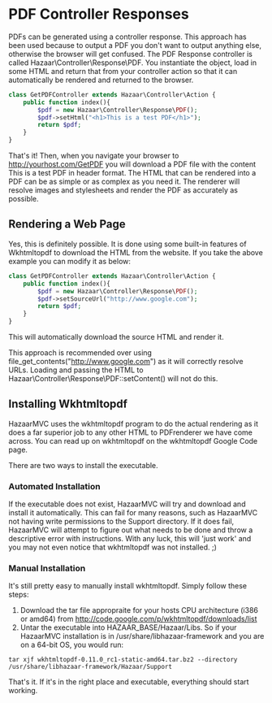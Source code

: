 # PDF Controller Responses

PDFs can be generated using a controller response. This approach has been used because to output a PDF you don't want to output anything else, otherwise the browser will get confused. The PDF Response controller is called Hazaar\Controller\Response\PDF. You instantiate the object, load in some HTML and return that from your controller action so that it can automatically be rendered and returned to the browser.

```php
class GetPDFController extends Hazaar\Controller\Action {
    public function index(){
        $pdf = new Hazaar\Controller\Response\PDF();
        $pdf->setHtml("<h1>This is a test PDF</h1>");
        return $pdf;
    }
}
```

That's it! Then, when you navigate your browser to http://yourhost.com/GetPDF you will download a PDF file with the content This is a test PDF in header format. The HTML that can be rendered into a PDF can be as simple or as complex as you need it. The renderer will resolve images and stylesheets and render the PDF as accurately as possible.

## Rendering a Web Page

Yes, this is definitely possible. It is done using some built-in features of Wkhtmltopdf to download the HTML from the website.
If you take the above example you can modify it as below:

```php
class GetPDFController extends Hazaar\Controller\Action {
    public function index(){
        $pdf = new Hazaar\Controller\Response\PDF();
        $pdf->setSourceUrl("http://www.google.com");
        return $pdf;
    }
}
```

This will automatically download the source HTML and render it.

This approach is recommended over using file_get_contents("http://www.google.com") as it will correctly resolve URLs. Loading and passing the HTML to Hazaar\Controller\Response\PDF::setContent() will not do this.

## Installing Wkhtmltopdf

HazaarMVC uses the wkhtmltopdf program to do the actual rendering as it does a far superior job to any other HTML to PDFrenderer we have come across.
You can read up on wkhtmltopdf on the wkhtmltopdf Google Code page.

There are two ways to install the executable.

### Automated Installation

If the executable does not exist, HazaarMVC will try and download and install it automatically. This can fail for many reasons, such as HazaarMVC not having write permissions to the Support directory. If it does fail, HazaarMVC will attempt to figure out what needs to be done and throw a descriptive error with instructions. With any luck, this will 'just work' and you may not even notice that wkhtmltopdf was not installed. ;)

### Manual Installation

It's still pretty easy to manually install wkhtmltopdf. Simply follow these steps:

1. Download the tar file appropraite for your hosts CPU architecture (i386 or amd64) from http://code.google.com/p/wkhtmltopdf/downloads/list
2. Untar the executable into HAZAAR_BASE/Hazaar/Libs. So if your HazaarMVC installation is in /usr/share/libhazaar-framework and you are on a 64-bit OS, you would run:

```
tar xjf wkhtmltopdf-0.11.0_rc1-static-amd64.tar.bz2 --directory /usr/share/libhazaar-framework/Hazaar/Support
```

That's it. If it's in the right place and executable, everything should start working.